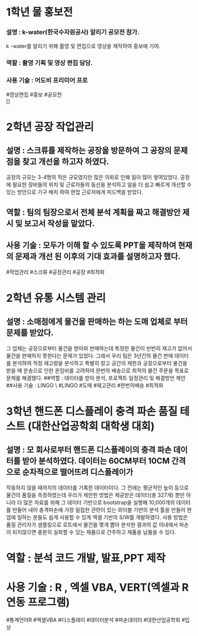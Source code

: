# 1학년 물 홍보전
### 설명 : k-water(한국수자원공사) 알리기 공모전 참가. 
k -water를 알리기 위해 촬영 및 편집으로 영상을 제작하여 홍보에 기여. 
### 역할 : 촬영 기획 및 영상 편집 담당. 
### 사용 기술 : 어도비 프리미어 프로 
\#영상편집 #홍보 #공모전  
[]

# 2학년 공장 작업관리 
## 설명 : 스크류를 제작하는 공장을 방문하여 그 공장의 문제점을 찾고 개선을 하고자 하였다. 
공장의 규모는 3-4명의 작은 규모였지만 많은 의뢰로 인해 일이 많이 쌓여있었다. 공정에 필요한 장비들의 위치 및 근로자들의 
동선을 분석하고 일을 더 쉽고 빠르게 개선할 수 있는 방안으로 기구 배치 하여 현업 근로자에게 피드백을 받았다.
## 역할 : 팀의 팀장으로서 전체 분석 계획을 짜고 해결방안 제시 및 보고서 작성을 맡았다. 
## 사용 기술 : 모두가 이해 할 수 있도록 PPT을 제작하여 현재의 문제과 개선 된 이후의 기대 효과를 설명하고자 했다.
\#작업관리 #스크류 #공정관리 #공장 #최적화

# 2학년 유통 시스템 관리
## 설명 : 소매점에게 물건을 판매하는 하는 도매 업체로 부터 문제를 받았다.
그 업체는 공장으로부터 물건을 받아와 판매하는데 특정한 물건이 빈번히 재고가 없어서 물건을 판매하지 못한다는 문제가 있었다. 
그래서 우리 팀은 3년간의 물건 판매 데이터를 분석하여 적정 재고량을 분석하고 특별히 창고 공간의 제한과 공장으로부터 물건을 받을 때
운송으로 인한 운임비를 고려하여 한번의 배송으로 최적의 물건 주문을 목표로 문제를 해결했다. 
##역할 : 데이터를 받아 분석, 프로젝트 일정관리 및 해결방안 제안
##사용 기술 : LINGO
\ #LINGO #도매 #재고관리 #한번의배송 #최적화


# 3학년 핸드폰 디스플레이 충격 파손 품질 테스트 (대한산업공학회 대학생 대회)
## 설명 : 모 회사로부터 핸드폰 디스플레이의 충격 파손 데이터를 받아 분석하였다. 데이터는 60CM부터 10CM 간격으로 순차적으로 떨어뜨려 디스플레이가 
작동하지 않을 때까지의 데이터를 기록한 데이터이다. 그 전에는 평균적인 높이 등으로 물건의 품질을 측정하였는데 우리가 제안한 방법은 제공받은 데이터(총 327개)
 뿐만 아니라 더 많은 자료를 위해 그 데이터 기반으로 bootstrap을 실행해 10,000개의 데이터를 만들어 내어 충격파손에 가장 밀접한 관련이 있는 와이블 기반의 
 분석 툴을 만들어 현업에 일하는 분들도 쉽게 사용할 수 있게 엑셀 기반의 S/W를 개발하였다. 사용 방법은 품질 관리자가 샘플링으로 로트에서 물건을 몇개 뽑아
 분석한 결과의 값 이내에서 파손이 되지않으면 충분히 실뢰할 수 있는 제품으로 간주하고 제품을 납품을 수 있다. 
 # 역할 : 분석 코드 개발, 발표,PPT 제작
 # 사용 기술 : R , 엑셀 VBA, VERT(엑셀과 R 연동 프로그램)
 \#통계언어R #엑셀VBA #디스플레이 #데이터분석 #파손데이터 #대한산업공학회 #입상

